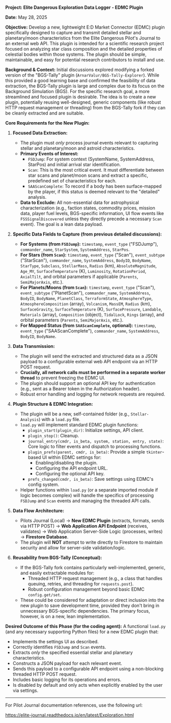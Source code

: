 **Project: Elite Dangerous Exploration Data Logger - EDMC Plugin**

**Date:** May 28, 2025

**Objective:**
Develop a new, lightweight E:D Market Connector (EDMC) plugin specifically designed to capture and transmit detailed stellar and planetary/moon characteristics from the Elite Dangerous Pilot's Journal to an external web API. This plugin is intended for a scientific research project focused on analyzing star class composition and the detailed properties of celestial bodies within those systems. The plugin should be simple, maintainable, and easy for potential research contributors to install and use.

**Background & Context:**
Initial discussions explored modifying a forked version of the "BGS-Tally" plugin (`ArnarValur/BGS-Tally-Explorer`). While this provided a good learning base and confirmed the feasibility of data extraction, the BGS-Tally plugin is large and complex due to its focus on the Background Simulation (BGS). For the specific research goal, a more streamlined and focused plugin is desirable. The idea is to create a new plugin, potentially reusing well-designed, generic components (like robust HTTP request management or threading) from the BGS-Tally fork if they can be cleanly extracted and are suitable.

**Core Requirements for the New Plugin:**

1.  **Focused Data Extraction:**
    *   The plugin must *only* process journal events relevant to capturing stellar and planetary/moon and astroid characteristics.
    *   **Primary Events of Interest:**
        *   `FSDJump`: For system context (SystemName, SystemAddress, StarPos) and initial arrival star identification.
        *   `Scan`: This is the most critical event. It must differentiate between star scans and planet/moon scans and extract a specific, predefined set of characteristics for each.
        *   `SAAScanComplete`: To record if a body has been surface-mapped by the player, if this status is deemed relevant to the "detailed" analysis.
    *   **Data to Exclude:** All non-essential data for astrophysical characterization (e.g., faction states, commodity prices, mission data, player fuel levels, BGS-specific information, UI flow events like `FSSSignalDiscovered` unless they directly precede a necessary `Scan` event). The goal is a lean data payload.

2.  **Specific Data Fields to Capture (from previous detailed discussions):**
    *   **For Systems (from `FSDJump`):** `timestamp`, `event_type` ("FSDJump"), `commander_name`, `StarSystem`, `SystemAddress`, `StarPos`.
    *   **For Stars (from `Scan`):** `timestamp`, `event_type` ("Scan"), `event_subtype` ("StarScan"), `commander_name`, `SystemAddress`, `BodyID`, `BodyName`, `StarType`, `Subclass`, `StellarMass`, `Radius` (km), `AbsoluteMagnitude`, `Age_MY`, `SurfaceTemperature` (K), `Luminosity`, `RotationPeriod`, `AxialTilt`, and orbital parameters if applicable (`Parents`, `SemiMajorAxis`, etc.).
    *   **For Planets/Moons (from `Scan`):** `timestamp`, `event_type` ("Scan"), `event_subtype` ("PlanetScan"), `commander_name`, `SystemAddress`, `BodyID`, `BodyName`, `PlanetClass`, `TerraformState`, `AtmosphereType`, `AtmosphereComposition` (array), `Volcanism`, `MassEM`, `Radius` (km), `SurfaceGravity`, `SurfaceTemperature` (K), `SurfacePressure`, `Landable`, `Materials` (array), `Composition` (object), `TidalLock`, `Rings` (array), and orbital parameters (`Parents`, `SemiMajorAxis`, etc.).
    *   **For Mapped Status (from `SAAScanComplete`, optional):** `timestamp`, `event_type` ("SAAScanComplete"), `commander_name`, `SystemAddress`, `BodyID`, `BodyName`.

3.  **Data Transmission:**
    *   The plugin will send the extracted and structured data as a JSON payload to a configurable external web API endpoint via an HTTP POST request.
    *   **Crucially, all network calls must be performed in a separate worker thread** to prevent freezing the EDMC UI.
    *   The plugin should support an optional API key for authentication (e.g., sent as a Bearer token in the Authorization header).
    *   Robust error handling and logging for network requests are required.

4.  **Plugin Structure & EDMC Integration:**
    *   The plugin will be a new, self-contained folder (e.g., `Stellar-Analysis`) with a `load.py` file.
    *   `load.py` will implement standard EDMC plugin functions:
        *   `plugin_start(plugin_dir)`: Initialize settings, API client.
        *   `plugin_stop()`: Cleanup.
        *   `journal_entry(cmdr, is_beta, system, station, entry, state)`: Core logic to filter events and dispatch to processing functions.
        *   `plugin_prefs(parent, cmdr, is_beta)`: Provide a simple `tkinter`-based UI within EDMC settings for:
            *   Enabling/disabling the plugin.
            *   Configuring the API endpoint URL.
            *   Configuring the optional API key.
        *   `prefs_changed(cmdr, is_beta)`: Save settings using EDMC's config system.
    *   Helper functions within `load.py` (or a separate imported module if logic becomes complex) will handle the specifics of processing `FSDJump` and `Scan` events and managing the threaded API calls.

5.  **Data Flow Architecture:**
    *   Pilots Journal (Local) -> **New EDMC Plugin** (extracts, formats, sends via HTTP POST) -> **Web Application API Endpoint** (receives, validates) -> Web Application Server-Side Logic (processes, writes) -> **Firestore Database**.
    *   The plugin will **NOT** attempt to write directly to Firestore to maintain security and allow for server-side validation/logic.

6.  **Reusability from BGS-Tally (Conceptual):**
    *   If the BGS-Tally fork contains particularly well-implemented, generic, and easily extractable modules for:
        *   Threaded HTTP request management (e.g., a class that handles queuing, retries, and threading for `requests.post`).
        *   Robust configuration management beyond basic EDMC `config.get/set`.
    *   These could be considered for adaptation or direct inclusion into the new plugin to save development time, provided they don't bring in unnecessary BGS-specific dependencies. The primary focus, however, is on a new, lean implementation.

**Desired Outcome of this Phase (for the coding agent):**
A functional `load.py` (and any necessary supporting Python files) for a new EDMC plugin that:
*   Implements the settings UI as described.
*   Correctly identifies `FSDJump` and `Scan` events.
*   Extracts *only* the specified essential stellar and planetary characteristics.
*   Constructs a JSON payload for each relevant event.
*   Sends this payload to a configurable API endpoint using a non-blocking threaded HTTP POST request.
*   Includes basic logging for its operations and errors.
*   Is disabled by default and only acts when explicitly enabled by the user via settings.

---

For Pilot Journal documentation references, use the following url:

https://elite-journal.readthedocs.io/en/latest/Exploration.html